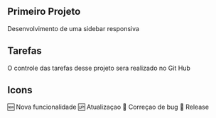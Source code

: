 ## Primeiro Projeto 

Desenvolvimento de uma sidebar responsiva

## Tarefas

O controle das tarefas desse projeto sera realizado no Git Hub

## Icons

:new: Nova funcionalidade 
:up: Atualizaçao
:wrench: Correçao de bug
:rocket: Release
